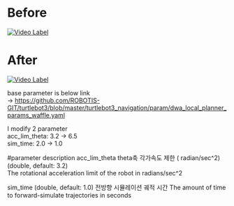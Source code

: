 # Before
[![Video Label](http://img.youtube.com/vi/aEj4FfYdG10/0.jpg)](https://youtu.be/aEj4FfYdG10?t=0s)  

# After
[![Video Label](http://img.youtube.com/vi/G7gvJs_XhSg/0.jpg)](https://youtu.be/G7gvJs_XhSg?t=0s)  

base parameter is below link  
-> https://github.com/ROBOTIS-GIT/turtlebot3/blob/master/turtlebot3_navigation/param/dwa_local_planner_params_waffle.yaml  

I modify 2 parameter  
acc_lim_theta: 3.2 ->  6.5  
sim_time: 2.0 -> 1.0 

#parameter description
acc_lim_theta 
 theta축 각가속도 제한 ( radian/sec^2)  
 (double, default: 3.2)  
 The rotational acceleration limit of the robot in radians/sec^2
 
sim_time (double, default: 1.0)
 전방향 시뮬레이션 궤적 시간
 The amount of time to forward-simulate trajectories in seconds

